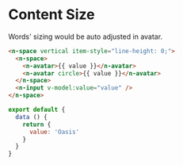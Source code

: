 # Content Size

Words' sizing would be auto adjusted in avatar.

```html
<n-space vertical item-style="line-height: 0;">
  <n-space>
    <n-avatar>{{ value }}</n-avatar>
    <n-avatar circle>{{ value }}</n-avatar>
  </n-space>
  <n-input v-model:value="value" />
</n-space>
```

```js
export default {
  data () {
    return {
      value: 'Oasis'
    }
  }
}
```
